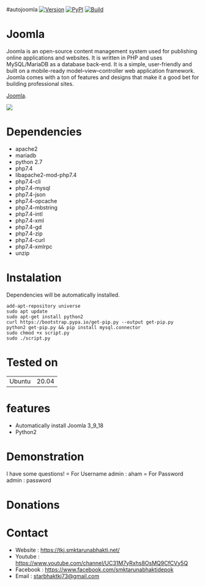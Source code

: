 #autojoomla
[![Version](https://img.shields.io/badge/Joomla-3_9_18-COLOR)]()
[![PyPI](https://img.shields.io/badge/Python-2.7-blue.svg)]()
[![Build](https://img.shields.io/badge/Starbhak-Depok-informational.svg)]()

Joomla
=
Joomla is an open-source content management system used for publishing online applications and websites. It is written in PHP and uses MySQL/MariaDB as a database back-end. It is a simple, user-friendly and built on a mobile-ready model–view–controller web application framework. Joomla comes with a ton of features and designs that make it a good bet for building professional sites.

 <a href="https://www.joomla.org/"> Joomla</a>.

![](https://docs.joomla.org/images/5/53/Vertical-logo-light-background-en.png)

Dependencies
=

- apache2  
- mariadb 
- python 2.7
- php7.4 
- libapache2-mod-php7.4 
- php7.4-cli 
- php7.4-mysql
- php7.4-json 
- php7.4-opcache
- php7.4-mbstring
- php7.4-intl
- php7.4-xml
- php7.4-gd
- php7.4-zip
- php7.4-curl
- php7.4-xmlrpc
- unzip




Instalation
=
Dependencies will be automatically installed.

    add-apt-repository universe
    sudo apt update
    sudo apt-get install python2
    curl https://bootstrap.pypa.io/get-pip.py --output get-pip.py
    python2 get-pip.py && pip install mysql.connector
    sudo chmod +x script.py
    sudo ./script.py


Tested on
=

<table>
    <tr>
        <td>Ubuntu</td>
        <td> 20.04 </td>
    </tr>
</table>



features 
=
- Automatically install Joomla 3_9_18
- Python2

Demonstration
= 

I have some questions!
= For Username admin : aham
= For Password admin : password


Donations
= 


Contact
=
- Website : https://tkj.smktarunabhakti.net/
- Youtube : https://www.youtube.com/channel/UC31M7yRxhs8OsMQ9CfCVy5Q
- Facebook : https://www.facebook.com/smktarunabhaktidepok
- Email : starbhaktkj73@gmail.com
